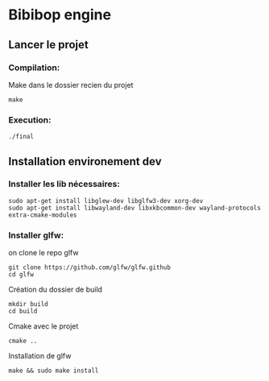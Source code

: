 # Bibibop engine

## Lancer le projet
### Compilation:
Make dans le dossier recien du projet
```
make
```
### Execution:
```
./final
```

## Installation environement dev 
### Installer les lib nécessaires: 
```
sudo apt-get install libglew-dev libglfw3-dev xorg-dev
sudo apt-get install libwayland-dev libxkbcommon-dev wayland-protocols extra-cmake-modules
```
### Installer glfw: 
on clone le repo glfw
```
git clone https://github.com/glfw/glfw.github
cd glfw
```
Création du dossier de build
```
mkdir build
cd build
```
Cmake avec le projet
```
cmake ..
```
Installation de glfw
```
make && sudo make install
```
